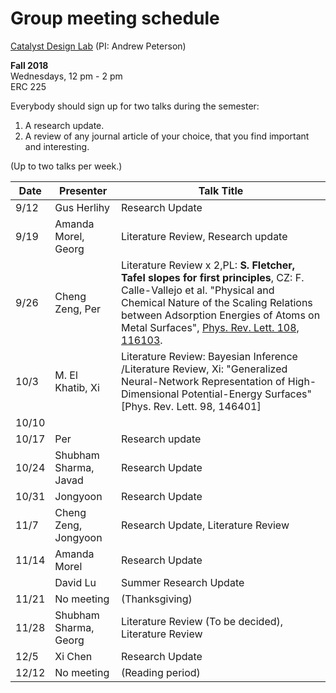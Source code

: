 # Group meeting schedule #
[Catalyst Design Lab](http://brown.edu/go/catalyst) (PI: Andrew Peterson)

**Fall 2018**  
Wednesdays, 12 pm - 2 pm  
ERC 225

Everybody should sign up for two talks during the semester:

1. A research update.
2. A review of any journal article of your choice, that you find important and interesting.

(Up to two talks per week.)


|   Date     |   Presenter   |   Talk Title                                              |
| ---------- | ------------- | --------------------------------------------------------- |
| 9/12       | Gus Herlihy   | Research Update                                           |
| 9/19       | Amanda Morel, Georg  | Literature Review, Research update                                         |
| 9/26       | Cheng Zeng, Per |  Literature Review x 2,PL: **S. Fletcher, Tafel slopes for first principles**,  CZ: F. Calle-Vallejo et al. "Physical and Chemical Nature of the Scaling Relations between Adsorption Energies of Atoms on Metal Surfaces", [Phys. Rev. Lett. 108, 116103](https://journals.aps.org/prl/abstract/10.1103/PhysRevLett.108.116103).                                      |
| 10/3       | M. El Khatib,   Xi|Literature Review: Bayesian Inference /Literature Review, Xi: "Generalized Neural-Network Representation of High-Dimensional Potential-Energy Surfaces" [Phys. Rev. Lett. 98, 146401]                                                 |
| 10/10      |        |                                          |
| 10/17      | Per           | Research update                                           |
| 10/24      | Shubham Sharma, Javad| Research Update                                           |
| 10/31      | Jongyoon | Research Update                      |
| 11/7       |  Cheng Zeng, Jongyoon   | Research Update, Literature Review              |
| 11/14      | Amanda Morel  | Research Update                                           |
             | David Lu | Summer Research Update
| 11/21      | No meeting    |  (Thanksgiving)                                           |
| 11/28      | Shubham Sharma, Georg| Literature Review (To be decided), Literature Review     |
| 12/5       | Xi Chen       | Research Update                                           |
| 12/12      | No meeting    |  (Reading period)                                         |